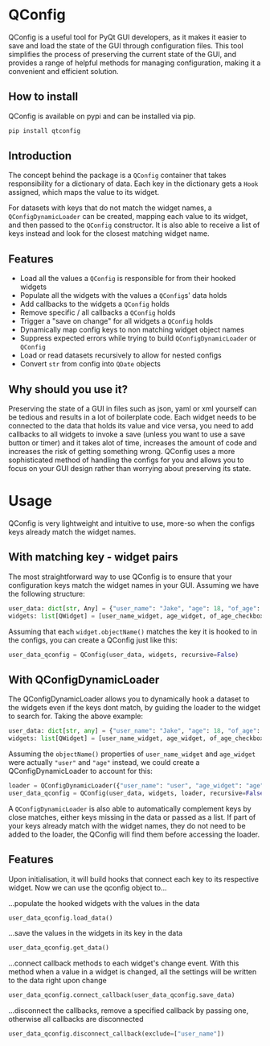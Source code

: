 # QConfig
QConfig is a useful tool for PyQt GUI developers, as it makes it easier to save and load the state of the GUI through configuration files. This tool simplifies the process of preserving the current state of the GUI, and provides a range of helpful methods for managing configuration, making it a convenient and efficient solution.

## How to install
QConfig is available on pypi and can be installed via pip.
```py
pip install qtconfig
```

## Introduction
The concept behind the package is a `QConfig` container that takes responsibility for a dictionary of data. Each key in the dictionary gets a `Hook` assigned, which maps the value to its widget.

For datasets with keys that do not match the widget names, a `QConfigDynamicLoader` can be created, mapping each value to its widget, and then passed to the `QConfig` constructor. It is also able to receive a list of keys instead and look for the closest matching widget name.

## Features
- Load all the values a `QConfig` is responsible for from their hooked widgets
- Populate all the widgets with the values a `QConfig`s' data holds
- Add callbacks to the widgets a `QConfig` holds
- Remove specific / all callbacks a `QConfig` holds
- Trigger a "save on change" for all widgets a `QConfig` holds
- Dynamically map config keys to non matching widget object names
- Suppress expected errors while trying to build `QConfigDynamicLoader` or `QConfig`
- Load or read datasets recursively to allow for nested configs
- Convert `str` from config into `QDate` objects

## Why should you use it?
Preserving the state of a GUI in files such as json, yaml or xml yourself can be tedious and results in a lot of boilerplate code. Each widget needs to be connected to the data that holds its value and vice versa, you need to add callbacks to all widgets to invoke a save (unless you want to use a save button or timer) and it takes alot of time, increases the amount of code and increases the risk of getting something wrong. QConfig uses a more sophisticated method of handling the configs for you and allows you to focus on your GUI design rather than worrying about preserving its state.

# Usage
QConfig is very lightweight and intuitive to use, more-so when the configs keys already match the widget names.
## With matching key - widget pairs
The most straightforward way to use QConfig is to ensure that your configuration keys match the widget names in your GUI. Assuming we have the following structure:
```py
user_data: dict[str, Any] = {"user_name": "Jake", "age": 18, "of_age": True, "IQ": 10}
widgets: list[QWidget] = [user_name_widget, age_widget, of_age_checkbox, iq_spinbox]
```

Assuming that each `widget.objectName()` matches the key it is hooked to in the configs, you can create a QConfig just like this:
```py
user_data_qconfig = QConfig(user_data, widgets, recursive=False)
```
## With QConfigDynamicLoader
The QConfigDynamicLoader allows you to dynamically hook a dataset to the widgets even if the keys dont match, by guiding the loader to the widget to search for.
Taking the above example:
```py
user_data: dict[str, any] = {"user_name": "Jake", "age": 18, "of_age": True, "IQ": 10}
widgets: list[QWidget] = [user_name_widget, age_widget, of_age_checkbox, iq_spinbox]
```
Assuming the `objectName()` properties of `user_name_widget` and `age_widget` were actually `"user"` and `"age"` instead, we could create a QConfigDynamicLoader to account for this:
```py
loader = QConfigDynamicLoader({"user_name": "user", "age_widget": "age"}, show_build=True)
user_data_qconfig = QConfig(user_data, widgets, loader, recursive=False)
```
A `QConfigDynamicLoader` is also able to automatically complement keys by close matches, either keys missing in the data or passed as a list. If part of your keys already match with the widget names, they do not need to be added to the loader, the QConfig will find them before accessing the loader.

## Features

Upon initialisation, it will build hooks that connect each key to its respective widget. Now we can use the qconfig object to...

...populate the hooked widgets with the values in the data
```py
user_data_qconfig.load_data()
```
...save the values in the widgets in its key in the data
```py
user_data_qconfig.get_data()
```
...connect callback methods to each widget's change event. With this method when a value in a widget is changed, all the settings will be written to the data right upon change
```py
user_data_qconfig.connect_callback(user_data_qconfig.save_data)
```
...disconnect the callbacks, remove a specified callback by passing one, otherwise all callbacks are disconnected
```py
user_data_qconfig.disconnect_callback(exclude=["user_name"])
```
